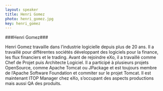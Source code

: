 ```yaml
---
layout: speaker
title: Henri Gomez
photo: henri_gomez.jpg
key: henri_gomez
---
```


###Henri Gomez###

Henri Gomez travaille dans l’industrie logicielle depuis plus de 20 ans.
Il a travaillé pour différentes sociétés développant des logiciels pour la finance, les flux financiers et le trading.
Avant de rejoindre eXo, il a travaillé comme Chef de Projet puis Architecte Logiciel.
Il a participé à plusieurs projets OpenSource, comme Apache Tomcat ou JPackage et est toujours membre de l’Apache Software Foundation et commiter sur le projet Tomcat.
Il est maintenant ITOP Manager chez eXo, s’occupant des aspects productions mais aussi QA des produits.